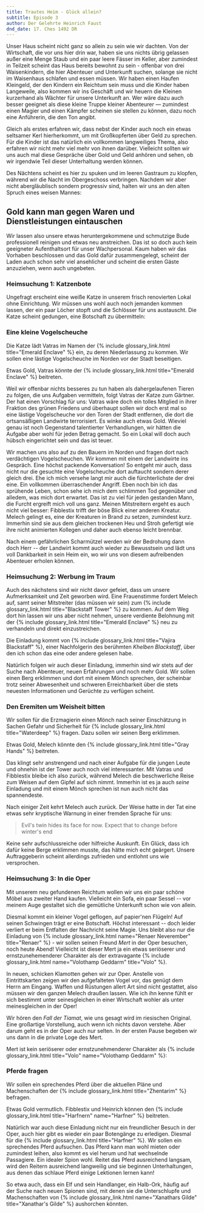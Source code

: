 ```yaml
---
title: Trautes Heim - Glück allein?
subtitle: Episode 3
author: Der Gelehrte Heinrich Faust
dnd_date: 17. Ches 1492 DR
---
```


Unser Haus scheint nicht ganz so allein zu sein wie wir dachten. Von der
Wirtschaft, die vor uns hier drin war, haben sie uns nichts übrig gelassen
außer eine Menge Staub und ein paar leere Fässer im Keller, aber zumindest in
Teilzeit scheint das Haus bereits bewohnt zu sein - offenbar von drei
Waisenkindern, die hier Abenteuer und Unterkunft suchen, solange sie nicht im
Waisenhaus schlafen und essen müssen. Wir haben einen Haufen Kleingeld, der
den Kindern ein Reichtum sein muss und die Kinder haben Langeweile, also
kommen wir ins Geschäft und wir heuern die Kleinen kurzerhand als Wächter für
unsere Unterkunft an. Wer wäre dazu auch besser geeignet als diese kleine
Truppe kleiner Abenteurer — zumindest einen Magier und einen Kämpfer scheinen
sie stellen zu können, dazu noch eine Anführerin, die den Ton angibt.

<!-- more -->

Gleich als erstes erfahren wir, dass nebst der Kinder auch noch ein etwas
seltsamer Kerl hierherkommt, um mit Großkopferten über Geld zu sprechen. Für
die Kinder ist das natürlich ein vollkommen langweiliges Thema, also erfahren
wir nicht mehr viel mehr von ihnen darüber. Vielleicht sollten wir uns auch
mal diese Gespräche über Gold und Geld anhören und sehen, ob wir irgendwie
Teil dieser Unterhaltung werden können.

Des Nächtens scheint es hier zu spuken und im leeren Gastraum zu klopfen,
während wir die Nacht im Obergeschoss verbringen. Nachdem wir aber nicht
abergläublisch sondern progressiv sind, halten wir uns an den alten Spruch
eines weisen Mannes:

## Gold kann man gegen Waren und Dienstleistungen eintauschen

Wir lassen also unsere etwas heruntergekommene und schmutzige Bude
professionell reinigen und etwas neu anstreichen. Das ist so doch auch kein
geeigneter Aufenthaltsort für unser Wachpersonal. Kaum haben wir das Vorhaben
beschlossen und das Gold dafür zusammengelegt, scheint der Laden auch schon
sehr viel ansehlicher und scheint die ersten Gäste anzuziehen, wenn auch
ungebeten.

### Heimsuchung 1: Katzenbote

Ungefragt erscheint eine weiße Katze in unserem frisch renovierten Lokal ohne
Einrichtung. Wir müssen uns wohl auch noch jemanden kommen lassen, der ein
paar Löcher stopft und die Schlösser für uns austauscht. Die Katze scheint
gedungen, eine Botschaft zu übermitteln:

<div class="infobox quest">
<h3>Eine kleine Vogelscheuche</h3>

<p>Die Katze lädt Vatras im Namen der {% include glossary_link.html
title="Emerald Enclave" %} ein, zu deren Niederlassung zu kommen. Wir sollen
eine lästige Vogelscheuche im Norden vor der Stadt beseitigen.</p>

<p class="reward">Etwas Gold, Vatras könnte der {% include glossary_link.html title="Emerald Enclave" %} beitreten.</p>
</div>

Weil wir offenbar nichts besseres zu tun haben als dahergelaufenen Tieren zu
folgen, die uns Aufgaben vermitteln, folgt Vatras der Katze zum Gärtner. Der
hat einen Vorschlag für uns: Vatras wäre doch ein tolles Mitglied in ihrer
Fraktion des grünen Friedens und überhaupt sollen wir doch erst mal so eine
lästige Vogelscheuche vor den Toren der Stadt entfernen, die dort die
ortsansäßigen Landwirte terrorisiert. Es winke auch etwas Gold. Wieviel genau
ist noch Gegenstand talentierter Verhandlungen, wir hätten die Aufgabe aber
wohl für jeden Betrag gemacht. So ein Lokal will doch auch hübsch
eingerichtet sein und das ist teuer.

Wir machen uns also auf zu den Bauern im Norden und fragen dort nach
verdächtigen Vogelscheuchen. Wir kommen mit einem der Landwirte ins Gespräch.
Eine höchst packende Konversation! So entgeht mir auch, dass nicht nur die
gesuchte eine Vogelscheuche dort auftaucht sondern derer gleich drei. Ehe ich
mich versehe langt mir auch die fürchterlichste der drei eine. Ein vollkommen
überraschender Angriff. Eben noch bin ich das sprühende Leben, schon sehe ich
mich dem schlimmen Tod gegenüber und alledem, was mich dort erwartet. Das ist
zu viel für jeden gestanden Mann, die Furcht ergreift mich voll uns ganz.
Meinen Mitstreitern ergeht es auch nicht viel besser: Fibblestix trifft der
böse Blick einer anderen Kreatur. Melech gelingt es, eine der Kreaturen in
Brand zu setzen, zumindest kurz. Immerhin sind sie aus dem gleichen trockenen
Heu und Stroh gefertigt wie ihre nicht animierten Kollegen und daher auch
ebenso leicht brennbar.

Nach einem gefährlichen Scharmützel werden wir der Bedrohung dann doch Herr
-- der Landwirt kommt auch wieder zu Bewusstsein und lädt uns voll
Dankbarkeit in sein Heim ein, wo wir uns von diesem aufreibenden Abenteuer
erholen können.

### Heimsuchung 2: Werbung im Traum

Auch des nächstens sind wir nicht davor gefeiet, dass um unsere Aufmerksamkeit
und Zeit geworben wird. Eine Frauenstimme fordert Melech auf, samt seiner
Mitstreiter (das müssen wir sein) zum {% include glossary_link.html
title="Blackstaff Tower" %} zu kommen. Auf dem Weg dort hin lassen wir uns
aber nicht nehmen, unsere verdiente Belohnung mit der {% include glossary_link.html title="Emerald Enclave" %} neu zu
verhandeln und direkt einzustreichen.

Die Einladung kommt von {% include glossary_link.html title="Vajira Blackstaff"
%}, einer Nachfolgerin des berühmten *Khelben Blackstaff*, über den ich schon
das eine oder andere gelesen habe.

Natürlich folgen wir auch dieser Einladung, immerhin sind wir stets auf der
Suche nach Abenteuer, neuen Erfahrungen und noch mehr Gold. Wir sollen einen
Berg erklimmen und dort mit einem Mönch sprechen, der scheinbar trotz seiner
Abwesenheit und schweren Erreichbarkeit über die stets neuesten Informationen
und Gerüchte zu verfügen scheint.

<div class="infobox quest">
<h3>Den Eremiten um Weisheit bitten</h3>

<p>Wir sollen für die Erzmagierin einen Mönch nach seiner Einschätzung in
Sachen Gefahr und Sicherheit für {% include glossary_link.html title="Waterdeep" %} fragen. Dazu sollen wir seinen Berg
erklimmen.</p>

<p class="reward">Etwas Gold, Melech könnte den {% include glossary_link.html
title="Gray Hands" %} beitreten.</p>
</div>

Das klingt sehr anstrengend und nach einer Aufgabe für die jungen Leute und
ohnehin ist der Tower auch noch viel interessanter. Mit Vatras und
Fibblestix bleibe ich also zurück, während Melech die beschwerliche Reise
zum Weisen auf dem Gipfel auf sich nimmt. Immerhin ist es ja auch *seine*
Einladung und mit einem Mönch sprechen ist nun auch nicht das spannendeste.

Nach einiger Zeit kehrt Melech auch zurück. Der Weise hatte in der Tat eine
etwas sehr kryptische Warnung in einer fremden Sprache für uns:

> Evil's twin hides its face for now. Expect that to change before winter's
> end

Keine sehr aufschlussreiche oder hilfreiche Auskunft. Ein Glück, dass ich
dafür keine Berge erklimmen musste, das hätte mich echt geärgert. Unsere
Auftraggeberin scheint allerdings zufrieden und entlohnt uns wie versprochen.

### Heimsuchung 3: In die Oper

Mit unserem neu gefundenen Reichtum wollen wir uns ein paar schöne Möbel aus
zweiter Hand kaufen. Vielleicht ein Sofa, ein paar Sessel -- vor meinem Auge
gestaltet sich die gemütliche Unterkunft schon wie von allein.

Diesmal kommt ein kleiner Vogel geflogen, auf papier'nen Flügeln! Auf seinen
Schwingen trägt er eine Botschaft. Höchst interessant -- doch leider verliert
er beim Entfalten der Nachricht seine Magie. Uns bleibt also nur die Einladung
von {% include glossary_link.html name="Renaer Neverember" title="Renaer" %} -
wir sollen seinen Freund *Mert* in der Oper besuchen, noch heute Abend!
Vielleicht ist dieser Mert ja ein etwas seriöserer und ernstzunehemenderer
Charakter als der extravagante {% include glossary_link.html
name="Volothamp Geddarm" title="Volo" %}.

In neuen, schicken Klamotten gehen wir zur Oper. Anstelle von Eintrittskarten
zeigen wir den aufgefalteten Vogel vor, das genügt dem Herrn am Eingang. Waffen
und Rüstungen allert Art sind nicht gestattet, also müssen wir den ganzen
Melech draußen lassen. Wie ich ihn kenne fühlt er sich bestimmt unter
seinesgleichen in einer Wirtschaft wohler als unter meinesgleichen in der Oper!

Wir hören den *Fall der Tiamat*, wie uns gesagt wird im riesischen Original.
Eine großartige Vorstellung, auch wenn ich nichts davon verstehe. Aber darum
geht es in der Oper auch nur selten. In der ersten Pause begeben wir uns dann
in die private Loge des Mert.

Mert ist kein seriöserer oder ernstzunehmenderer Charakter als {% include glossary_link.html title="Volo" name="Volothamp Geddarm" %}:

<div class="infobox quest">
<h3>Pferde fragen</h3>

<p>Wir sollen ein sprechendes Pferd über die aktuellen Pläne und
Machenschaften der {% include glossary_link.html title="Zhentarim" %}
befragen.</p>

<p class="reward">Etwas Gold vermutlich. Fibblestix und Heinrich können den {%
include glossary_link.html title="Harfnern" name="Harfner" %} beitreten.</p>
</div>

Natürlich war auch diese Einladung nicht nur ein freundlicher Besuch in der
Oper, auch hier gibt es wieder ein paar Botengänge zu erledigen. Diesmal für
die {% include glossary_link.html title="Harfner" %}. Wir sollen ein sprechendes Pferd aufsuchen. Das Pferd kann man
wohl mieten oder zumindest leihen, also kommt es viel herum und hat wechselnde
Passagiere. Ein idealer Spion wohl. Reitet das Pferd ausreichend langsam, wird
den Reitern ausreichend langweilig und sie beginnen Unterhaltungen, aus denen
das schlaue Pferd einige Lektionen lernen kann!

So etwa auch, dass ein Elf und sein Handlanger, ein Halb-Ork, häufig auf der
Suche nach neuen Spionen sind, mit denen sie die Unterschlupfe und
Machenschaften von {% include glossary_link.html name="Xanathars Gilde"
title="Xanathar's Gilde" %} aushorchen könnten.
